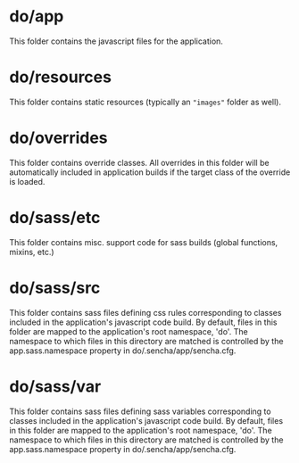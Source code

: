 # do/app

This folder contains the javascript files for the application.

# do/resources

This folder contains static resources (typically an `"images"` folder as well).

# do/overrides

This folder contains override classes. All overrides in this folder will be 
automatically included in application builds if the target class of the override
is loaded.

# do/sass/etc

This folder contains misc. support code for sass builds (global functions, 
mixins, etc.)

# do/sass/src

This folder contains sass files defining css rules corresponding to classes
included in the application's javascript code build.  By default, files in this 
folder are mapped to the application's root namespace, 'do'. The
namespace to which files in this directory are matched is controlled by the
app.sass.namespace property in do/.sencha/app/sencha.cfg. 

# do/sass/var

This folder contains sass files defining sass variables corresponding to classes
included in the application's javascript code build.  By default, files in this 
folder are mapped to the application's root namespace, 'do'. The
namespace to which files in this directory are matched is controlled by the
app.sass.namespace property in do/.sencha/app/sencha.cfg. 

